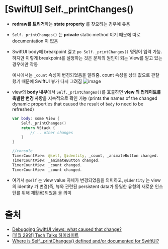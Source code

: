 # [SwiftUI] Self._printChanges()

- **redraw를 트리거**하는 **state property** 를 찾으려는 경우에 유용

- `Self._printChanges()` 는 **private** static method 이기 때문에 따로 documentation 이 없음

- SwiftUI body에 breakpoint 걸고 `po Self._printChanges()` 명령어 입력 가능. 하지만 이렇게 breakpoint를 설정하는 것은 문제의 원인이 되는 View를 알고 있는 경우에만 작동

  예시에서는 `_count` 속성이 변경되었음을 알려줌. count 속성을 상태 값으로 관찰했기 때문에 SwiftUI 뷰가 다시 그려짐
  ![image](https://user-images.githubusercontent.com/20410193/154024285-de398afc-90c8-47ba-acb7-5928aa4e3642.png)


- view의 **body 내부**에서 `Self._printChanges()`를 호출하면 **view 의 업데이트를 촉발한 변경 사항**을 지속적으로 확인 가능 (prints the names of the changed dynamic properties that caused the result of `body` to need to be refreshed)

  ```swift
  var body: some View {
      Self._printChanges()
      return VStack {
          // .. other changes
      }
  }
  
  //console
  TimerCountView: @self, @identity, _count, _animateButton changed.
  TimerCountView: _animateButton changed.
  TimerCountView: _count changed.
  TimerCountView: _count changed.
  ```

- 여기서 `@self` 는 view value 자체가 변경되었음을 의미하고, `@identity` 는 view의 identity 가 변경(즉, 뷰와 관련된 persistent data가 동일한 유형의 새로운 인스턴를 위해 재활용)되었음 을 의미

# 출처

- [Debugging SwiftUI views: what caused that change?](https://www.avanderlee.com/swiftui/debugging-swiftui-views/)
- [[11월 29일] Tech Talks 하이라이트](https://developer.apple.com/kr/news/?id=64t1doqz)
- [Where is Self._printChanges() defined and/or documented for SwiftUI?](https://stackoverflow.com/questions/69859370/where-is-self-printchanges-defined-and-or-documented-for-swiftui)

